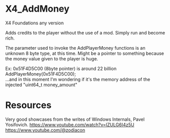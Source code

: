 # X4_AddMoney

X4 Foundations any version

Adds credits to the player without the use of a mod. Simply run and become rich.  

The parameter used to invoke the AddPlayerMoney functions is an unknown 8 byte type, at this time. Might be a pointer to something because the money value given to the player is huge.  

Ex: 0x51F4D5C00 (8byte pointer) is around 22 billion  
AddPlayerMoney(0x51F4D5C00);  
...and in this moment I'm wondering if it's the memory address of the injected "uint64_t money_amount"  

# Resources
Very good showcases from the writes of Windows Internals, Pavel Yosifovich.
https://www.youtube.com/watch?v=IZULG6I4z5U
https://www.youtube.com/@zodiacon
